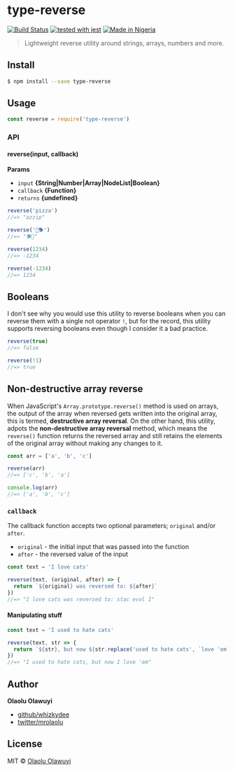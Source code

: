 # type-reverse

[![Build Status](https://api.travis-ci.com/whizkydee/type-reverse.svg?token=zXdJsUqADmau83i9KNqF&branch=dev)](https://travis-ci.org/whizkydee/type-reverse) [![tested with jest](https://img.shields.io/badge/tested_with-jest-99424f.svg)](https://github.com/facebook/jest) [![Made in Nigeria](https://img.shields.io/badge/made%20in-nigeria-008751.svg)](https://github.com/acekyd/made-in-nigeria)

> Lightweight reverse utility around strings, arrays, numbers and more.



## Install

```sh
$ npm install --save type-reverse
```


## Usage

```js
const reverse = require('type-reverse')
```

### API

#### reverse(input, callback)

**Params**

* `input` **{String|Number|Array|NodeList|Boolean}**
* `callback` **{Function}**
* `returns` **{undefined}**

```js
reverse('pizza')
//=> "azzip"

reverse('🐆🐕')
//=> "🐕🐆"
```

```js
reverse(1234)
//=> -1234

reverse(-1234)
//=> 1234
```

## Booleans

I don't see why you would use this utility to reverse booleans when you can reverse them with a single not operator `!`, but for the record, this utility supports reversing booleans even though I consider it a bad practice.

```js
reverse(true)
//=> false

reverse(!1)
//=> true
```

## Non-destructive array reverse

When JavaScript's `Array.prototype.reverse()` method is used on arrays, the output of the array when reversed gets written into the original array, this is termed, **destructive array reversal**. On the other hand, this utility, adpots the **non-destructive array reversal** method, which means the `reverse()` function returns the reversed array and still retains the elements of the original array without making any changes to it.

```js
const arr = ['a', 'b', 'c']

reverse(arr)
//=> ['c', 'b', 'a']

console.log(arr)
//=> ['a', 'b', 'c']
```

### `callback`

The callback function accepts two optional parameters; `original` and/or `after`.
* `original` - the initial input that was passed into the function
* `after` - the reversed value of the input

```js
const text = 'I love cats'

reverse(text, (original, after) => {
  return `${original} was reversed to: ${after}`
})
//=> "I love cats was reversed to: stac evol I"
```

#### Manipulating stuff

```js
const text = 'I used to hate cats'

reverse(text, str => {
  return `${str}, but now ${str.replace('used to hate cats', `love 'em`)}`
})
//=> "I used to hate cats, but now I love 'em"
```


## Author

**Olaolu Olawuyi**

* [github/whizkydee](https://github.com/whizkydee)
* [twitter/mrolaolu](https://twitter.com/mrolaolu)

## License

MIT © [Olaolu Olawuyi](http://github.com/whizkydee)
